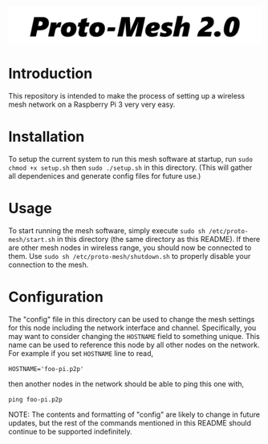 ![Logo](logo.png)

Introduction
============
This repository is intended to make the process of setting
up a wireless mesh network on a Raspberry Pi 3 very very easy.

Installation
============
To setup the current system to run this mesh software at startup,
run `sudo chmod +x setup.sh` then `sudo ./setup.sh` in this directory. (This will gather all dependenices and generate config files for future use.)

Usage
=====
To start running the mesh software, simply execute `sudo sh /etc/proto-mesh/start.sh` 
in this directory (the same directory as this README). If there are other 
mesh nodes in wireless range, you should now be connected to them. Use 
`sudo sh /etc/proto-mesh/shutdown.sh` to properly disable your connection to the mesh.


Configuration
==============
The "config" file in this directory can be used to change the mesh
settings for this node including the network interface and channel. Specifically, you may want to consider changing
the `HOSTNAME` field to something unique. This name can be used to reference
this node by all other nodes on the network. For example if you set `HOSTNAME`
line to read,

    HOSTNAME='foo-pi.p2p'

then another nodes in the network should be able to ping this one with,

    ping foo-pi.p2p

NOTE: 
The contents and formatting of "config" are likely to change in future 
updates, but the rest of the commands mentioned in this README should continue 
to be supported indefinitely.


